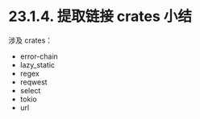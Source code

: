 # 23.1.4. 提取链接 crates 小结

涉及 crates：
- error-chain
- lazy_static
- regex
- reqwest
- select
- tokio
- url

